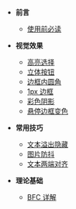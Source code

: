 * **前言**
  * [使用前必读](/README.md)
  
* **视觉效果**
  * [高亮选择](/csspage/selectionHighlight.md)
  * [立体按钮](/csspage/buttonShadow.md)
  * [边框内圆角](/csspage/borderRadius.md)
  * [1px 边框](/csspage/oneBorder.md)
  * [彩色阴影](/csspage/colourShadow.md)
  * [悬停边框变色](/csspage/hoverBorder.md)
* **常用技巧**
  * [文本溢出隐藏](/csspage/textHien.md)
  * [图片防抖](/csspage/imgAntiShake.md)
  * [文本两端对齐](/csspage/textAlignLast.md)
* **理论基础**
  * [BFC 详解](/csspage/bfc.md)